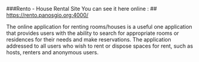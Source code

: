 ###Rento - House Rental Site
You can see it here online : ## https://rento.panosgio.org:4000/

The online application for renting rooms/houses is a useful one application that provides users with the ability to search for appropriate
rooms or residences for their needs and make reservations. The application addressed to all users who wish to rent or dispose
spaces for rent, such as hosts, renters and anonymous users.
